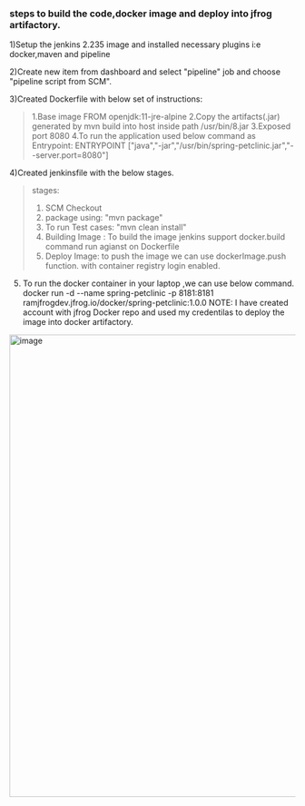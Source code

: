 ### steps to build the code,docker image and deploy into jfrog artifactory. ###

1)Setup the jenkins 2.235 image and installed necessary plugins i:e docker,maven and pipeline

2)Create new item from dashboard and select "pipeline" job and choose "pipeline script from SCM".

3)Created Dockerfile with below set of instructions:
>    1.Base image FROM openjdk:11-jre-alpine
>    2.Copy the artifacts(.jar) generated by mvn build into host inside path /usr/bin/8.jar
>    3.Exposed port 8080
>    4.To run the application used below command as Entrypoint:
>       ENTRYPOINT ["java","-jar","/usr/bin/spring-petclinic.jar","--server.port=8080"]

4)Created jenkinsfile with the below stages.
 > stages:
 >   1. SCM Checkout
 >   2. package using: "mvn package"
 >   3. To run Test cases: "mvn clean install"
 >   4. Building Image : To build the image jenkins support docker.build command run agianst on Dockerfile
 >   5. Deploy Image: to push the image we can use dockerImage.push function. with container registry login enabled.

5) To run the docker container in your laptop ,we can use below command.
     docker run -d --name spring-petclinic -p 8181:8181  ramjfrogdev.jfrog.io/docker/spring-petclinic:1.0.0
     NOTE: I have created account with jfrog Docker repo and used my credentilas to deploy the image into docker artifactory.

<img width="815" alt="image" src="https://user-images.githubusercontent.com/24789782/212740962-c6d98340-9975-4c51-a5d9-467416929811.png">



